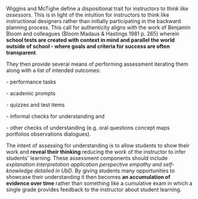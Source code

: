 <p><span style=font-weight: 400;>Wiggins and McTighe define a dispositional trait for instructors to </span><i><span style=font-weight: 400;>think like assessors</span></i><span style=font-weight: 400;>. This is in light of the intuition for instructors to think like instructional designers rather than initially participating in the backward planning process. This call for authenticity aligns with the work of Benjamin Bloom and colleagues (Bloom Madaus &amp; Hastings 1981 p. 265) wherein </span><strong>school tests are created with context in mind and parallel the world outside of school - where goals and criteria for success are often transparent</strong><span style=font-weight: 400;>.</span></p>

<p><span style=font-weight: 400;>They then provide several means of performing assessment iterating them along with a list of intended outcomes:</span></p>

<p><span style=font-weight: 400;>- performance tasks</span></p>  <p><span style=font-weight: 400;>- academic prompts</span></p>  <p><span style=font-weight: 400;>- quizzes and test items</span></p>  <p><span style=font-weight: 400;>- informal checks for understanding and</span></p>  <p><span style=font-weight: 400;>- other checks of understanding (e.g. oral questions concept maps portfolios observations dialogues).</span></p>

<p><span style=font-weight: 400;>The intent of assessing for understanding is to allow students to show their work and </span><strong>reveal their thinking</strong><span style=font-weight: 400;> reducing the work of the instructor to infer students' learning. These assessment components should include </span><i><span style=font-weight: 400;>explanation interpretation application perspective empathy and self-knowledge detailed in UbD</span></i><span style=font-weight: 400;>. By giving students many opportunities to showcase their understanding it then becomes </span><strong>an accumulation of evidence over time</strong><span style=font-weight: 400;> rather than something like a cumulative exam in which a single grade provides feedback to the instructor about student learning. </span></p>